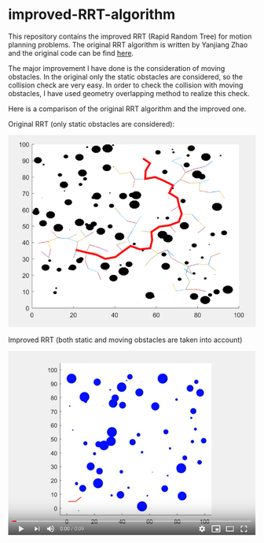 # improved-RRT-algorithm

This repository contains the improved RRT (Rapid Random Tree) for motion planning problems. The original RRT algorithm is written by Yanjiang 
Zhao and the original code can be find [here](http://www.codeforge.cn/read/218580/pathRRT.m__html). 

The major improvement I have done is the consideration of moving obstacles. In the original only the static obstacles are considered, so the 
collision check are very easy. In order to check the collision with moving obstacles, I have used geometry overlapping method to realize this
check.

Here is a comparison of the original RRT algorithm and the improved one.

Original RRT (only static obstacles are considered):

![](https://github.com/LihaoWang1991/improved-RRT-algorithm/blob/master/image-and-video/image1.PNG)

Improved RRT (both static and moving obstacles are taken into account)

[![Watch the video](https://github.com/LihaoWang1991/improved-RRT-algorithm/blob/master/image-and-video/youtube-video.PNG)](https://www.youtube.com/watch?v=14vQHFji4-w)

